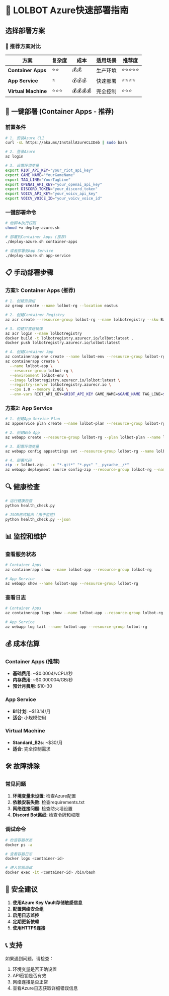 # 🚀 LOLBOT Azure快速部署指南

## 选择部署方案

### 🎯 推荐方案对比

| 方案 | 复杂度 | 成本 | 适用场景 | 推荐度 |
|------|--------|------|----------|--------|
| **Container Apps** | ⭐⭐ | 💰💰 | 生产环境 | ⭐⭐⭐⭐⭐ |
| **App Service** | ⭐ | 💰💰💰 | 快速部署 | ⭐⭐⭐⭐ |
| **Virtual Machine** | ⭐⭐⭐ | 💰💰💰💰 | 完全控制 | ⭐⭐⭐ |

## 🚀 一键部署 (Container Apps - 推荐)

### 前置条件
```bash
# 1. 安装Azure CLI
curl -sL https://aka.ms/InstallAzureCLIDeb | sudo bash

# 2. 登录Azure
az login

# 3. 设置环境变量
export RIOT_API_KEY="your_riot_api_key"
export GAME_NAME="YourGameName"
export TAG_LINE="YourTagLine"
export OPENAI_API_KEY="your_openai_api_key"
export DISCORD_TOKEN="your_discord_token"
export VOICV_API_KEY="your_voicv_api_key"
export VOICV_VOICE_ID="your_voicv_voice_id"
```

### 一键部署命令
```bash
# 给脚本执行权限
chmod +x deploy-azure.sh

# 部署到Container Apps (推荐)
./deploy-azure.sh container-apps

# 或者部署到App Service
./deploy-azure.sh app-service
```

## 📋 手动部署步骤

### 方案1: Container Apps (推荐)

```bash
# 1. 创建资源组
az group create --name lolbot-rg --location eastus

# 2. 创建Container Registry
az acr create --resource-group lolbot-rg --name lolbotregistry --sku Basic

# 3. 构建并推送镜像
az acr login --name lolbotregistry
docker build -t lolbotregistry.azurecr.io/lolbot:latest .
docker push lolbotregistry.azurecr.io/lolbot:latest

# 4. 创建Container App
az containerapp env create --name lolbot-env --resource-group lolbot-rg --location eastus
az containerapp create \
  --name lolbot-app \
  --resource-group lolbot-rg \
  --environment lolbot-env \
  --image lolbotregistry.azurecr.io/lolbot:latest \
  --registry-server lolbotregistry.azurecr.io \
  --cpu 1.0 --memory 2.0Gi \
  --env-vars RIOT_API_KEY=$RIOT_API_KEY GAME_NAME=$GAME_NAME TAG_LINE=$TAG_LINE OPENAI_API_KEY=$OPENAI_API_KEY DISCORD_TOKEN=$DISCORD_TOKEN VOICV_API_KEY=$VOICV_API_KEY VOICV_VOICE_ID=$VOICV_VOICE_ID
```

### 方案2: App Service

```bash
# 1. 创建App Service Plan
az appservice plan create --name lolbot-plan --resource-group lolbot-rg --sku B1 --is-linux

# 2. 创建Web App
az webapp create --resource-group lolbot-rg --plan lolbot-plan --name lolbot-app --runtime "PYTHON|3.11"

# 3. 配置环境变量
az webapp config appsettings set --resource-group lolbot-rg --name lolbot-app --settings RIOT_API_KEY=$RIOT_API_KEY GAME_NAME=$GAME_NAME TAG_LINE=$TAG_LINE OPENAI_API_KEY=$OPENAI_API_KEY DISCORD_TOKEN=$DISCORD_TOKEN VOICV_API_KEY=$VOICV_API_KEY VOICV_VOICE_ID=$VOICV_VOICE_ID

# 4. 部署代码
zip -r lolbot.zip . -x "*.git*" "*.pyc" "__pycache__/*"
az webapp deployment source config-zip --resource-group lolbot-rg --name lolbot-app --src lolbot.zip
```

## 🔍 健康检查

```bash
# 运行健康检查
python health_check.py

# JSON格式输出 (用于监控)
python health_check.py --json
```

## 📊 监控和维护

### 查看服务状态
```bash
# Container Apps
az containerapp show --name lolbot-app --resource-group lolbot-rg

# App Service
az webapp show --name lolbot-app --resource-group lolbot-rg
```

### 查看日志
```bash
# Container Apps
az containerapp logs show --name lolbot-app --resource-group lolbot-rg

# App Service
az webapp log tail --name lolbot-app --resource-group lolbot-rg
```

## 💰 成本估算

### Container Apps (推荐)
- **基础费用**: ~$0.0004/vCPU/秒
- **内存费用**: ~$0.000004/GB/秒
- **预计月费用**: $10-30

### App Service
- **B1计划**: ~$13.14/月
- **适合**: 小规模使用

### Virtual Machine
- **Standard_B2s**: ~$30/月
- **适合**: 完全控制需求

## 🛠️ 故障排除

### 常见问题
1. **环境变量未设置**: 检查Azure配置
2. **依赖安装失败**: 检查requirements.txt
3. **网络连接问题**: 检查防火墙设置
4. **Discord Bot离线**: 检查令牌和权限

### 调试命令
```bash
# 检查容器状态
docker ps -a

# 查看容器日志
docker logs <container-id>

# 进入容器调试
docker exec -it <container-id> /bin/bash
```

## 🔐 安全建议

1. **使用Azure Key Vault存储敏感信息**
2. **配置网络安全组**
3. **启用日志监控**
4. **定期更新依赖**
5. **使用HTTPS连接**

## 📞 支持

如果遇到问题，请检查：
1. 环境变量是否正确设置
2. API密钥是否有效
3. 网络连接是否正常
4. 查看Azure日志获取详细错误信息
